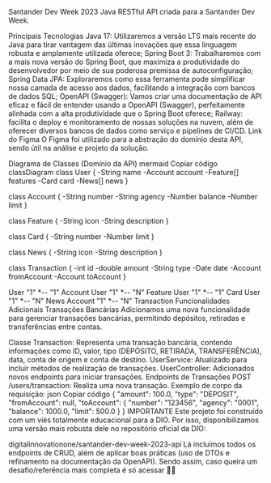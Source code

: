 Santander Dev Week 2023
Java RESTful API criada para a Santander Dev Week.

Principais Tecnologias
Java 17: Utilizaremos a versão LTS mais recente do Java para tirar vantagem das últimas inovações que essa linguagem robusta e amplamente utilizada oferece;
Spring Boot 3: Trabalharemos com a mais nova versão do Spring Boot, que maximiza a produtividade do desenvolvedor por meio de sua poderosa premissa de autoconfiguração;
Spring Data JPA: Exploraremos como essa ferramenta pode simplificar nossa camada de acesso aos dados, facilitando a integração com bancos de dados SQL;
OpenAPI (Swagger): Vamos criar uma documentação de API eficaz e fácil de entender usando a OpenAPI (Swagger), perfeitamente alinhada com a alta produtividade que o Spring Boot oferece;
Railway: facilita o deploy e monitoramento de nossas soluções na nuvem, além de oferecer diversos bancos de dados como serviço e pipelines de CI/CD.
Link do Figma
O Figma foi utilizado para a abstração do domínio desta API, sendo útil na análise e projeto da solução.

Diagrama de Classes (Domínio da API)
mermaid
Copiar código
classDiagram
  class User {
    -String name
    -Account account
    -Feature[] features
    -Card card
    -News[] news
  }

  class Account {
    -String number
    -String agency
    -Number balance
    -Number limit
  }

  class Feature {
    -String icon
    -String description
  }

  class Card {
    -String number
    -Number limit
  }

  class News {
    -String icon
    -String description
  }
  
  class Transaction {
    -int id
    -double amount
    -String type
    -Date date
    -Account fromAccount
    -Account toAccount
  }

  User "1" *-- "1" Account
  User "1" *-- "N" Feature
  User "1" *-- "1" Card
  User "1" *-- "N" News
  Account "1" *-- "N" Transaction
Funcionalidades Adicionais
Transações Bancárias
Adicionamos uma nova funcionalidade para gerenciar transações bancárias, permitindo depósitos, retiradas e transferências entre contas.

Classe Transaction: Representa uma transação bancária, contendo informações como ID, valor, tipo (DEPÓSITO, RETIRADA, TRANSFERÊNCIA), data, conta de origem e conta de destino.
UserService: Atualizado para incluir métodos de realização de transações.
UserController: Adicionados novos endpoints para iniciar transações.
Endpoints de Transações
POST /users/transaction: Realiza uma nova transação. Exemplo de corpo da requisição:
json
Copiar código
{
  "amount": 100.0,
  "type": "DEPOSIT",
  "fromAccount": null,
  "toAccount": {
    "number": "123456",
    "agency": "0001",
    "balance": 1000.0,
    "limit": 500.0
  }
}
IMPORTANTE
Este projeto foi construído com um viés totalmente educacional para a DIO. Por isso, disponibilizamos uma versão mais robusta dele no repositório oficial da DIO:

digitalinnovationone/santander-dev-week-2023-api
Lá incluímos todos os endpoints de CRUD, além de aplicar boas práticas (uso de DTOs e refinamento na documentação da OpenAPI). Sendo assim, caso queira um desafio/referência mais completa é só acessar 👊🤩